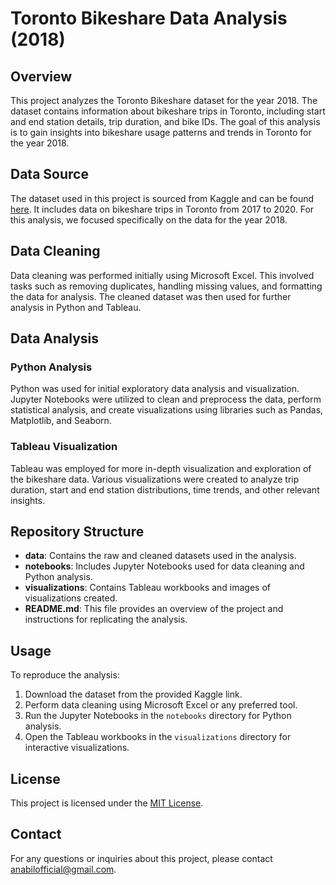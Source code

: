 # Toronto Bikeshare Data Analysis (2018)

## Overview
This project analyzes the Toronto Bikeshare dataset for the year 2018. The dataset contains information about bikeshare trips in Toronto, including start and end station details, trip duration, and bike IDs. The goal of this analysis is to gain insights into bikeshare usage patterns and trends in Toronto for the year 2018.

## Data Source
The dataset used in this project is sourced from Kaggle and can be found [here](https://www.kaggle.com/datasets/nikhilbalagopal/toronto-bikeshare-data). It includes data on bikeshare trips in Toronto from 2017 to 2020. For this analysis, we focused specifically on the data for the year 2018.

## Data Cleaning
Data cleaning was performed initially using Microsoft Excel. This involved tasks such as removing duplicates, handling missing values, and formatting the data for analysis. The cleaned dataset was then used for further analysis in Python and Tableau.

## Data Analysis
### Python Analysis
Python was used for initial exploratory data analysis and visualization. Jupyter Notebooks were utilized to clean and preprocess the data, perform statistical analysis, and create visualizations using libraries such as Pandas, Matplotlib, and Seaborn.

### Tableau Visualization
Tableau was employed for more in-depth visualization and exploration of the bikeshare data. Various visualizations were created to analyze trip duration, start and end station distributions, time trends, and other relevant insights.

## Repository Structure
- **data**: Contains the raw and cleaned datasets used in the analysis.
- **notebooks**: Includes Jupyter Notebooks used for data cleaning and Python analysis.
- **visualizations**: Contains Tableau workbooks and images of visualizations created.
- **README.md**: This file provides an overview of the project and instructions for replicating the analysis.

## Usage
To reproduce the analysis:
1. Download the dataset from the provided Kaggle link.
2. Perform data cleaning using Microsoft Excel or any preferred tool.
3. Run the Jupyter Notebooks in the `notebooks` directory for Python analysis.
4. Open the Tableau workbooks in the `visualizations` directory for interactive visualizations.

## License
This project is licensed under the [MIT License](https://opensource.org/licenses/MIT).

## Contact
For any questions or inquiries about this project, please contact [anabilofficial@gmail.com](mailto:anabilofficial@gmail.com).
